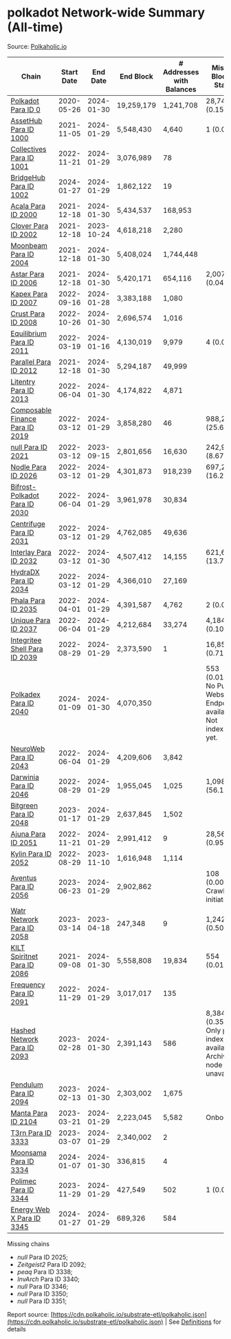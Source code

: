 # polkadot Network-wide Summary (All-time)

Source: [Polkaholic.io](https://polkaholic.io)


| Chain            | Start Date | End Date | End Block | # Addresses with Balances | Missing Blocks / Status |
| ---------------- | ---------- | ---------| --------- | ------------------------- | ----------------------- |
| [Polkadot Para ID 0](/polkadot/0-polkadot) | 2020-05-26 | 2024-01-30 | 19,259,179 |  1,241,708 | 28,745 (0.15%)  |
| [AssetHub Para ID 1000](/polkadot/1000-assethub) | 2021-11-05 | 2024-01-29 | 5,548,430 |  4,640 | 1 (0.00%)  |
| [Collectives Para ID 1001](/polkadot/1001-collectives) | 2022-11-21 | 2024-01-29 | 3,076,989 |  78 |    |
| [BridgeHub Para ID 1002](/polkadot/1002-bridgehub) | 2024-01-27 | 2024-01-29 | 1,862,122 |  19 |    |
| [Acala Para ID 2000](/polkadot/2000-acala) | 2021-12-18 | 2024-01-30 | 5,434,537 |  168,953 |    |
| [Clover Para ID 2002](/polkadot/2002-clover) | 2021-12-18 | 2023-10-24 | 4,618,218 |  2,280 |    |
| [Moonbeam Para ID 2004](/polkadot/2004-moonbeam) | 2021-12-18 | 2024-01-30 | 5,408,024 |  1,744,448 |    |
| [Astar Para ID 2006](/polkadot/2006-astar) | 2021-12-18 | 2024-01-30 | 5,420,171 |  654,116 | 2,007 (0.04%)  |
| [Kapex Para ID 2007](/polkadot/2007-kapex) | 2022-09-16 | 2024-01-28 | 3,383,188 |  1,080 |    |
| [Crust Para ID 2008](/polkadot/2008-crust) | 2022-10-26 | 2024-01-30 | 2,696,574 |  1,016 |    |
| [Equilibrium Para ID 2011](/polkadot/2011-equilibrium) | 2022-03-19 | 2024-01-16 | 4,130,019 |  9,979 | 4 (0.00%)  |
| [Parallel Para ID 2012](/polkadot/2012-parallel) | 2021-12-18 | 2024-01-30 | 5,294,187 |  49,999 |    |
| [Litentry Para ID 2013](/polkadot/2013-litentry) | 2022-06-04 | 2024-01-30 | 4,174,822 |  4,871 |    |
| [Composable Finance Para ID 2019](/polkadot/2019-composable) | 2022-03-12 | 2024-01-29 | 3,858,280 |  46 | 988,228 (25.61%)  |
| [null Para ID 2021](/polkadot/2021-efinity) | 2022-03-12 | 2023-09-15 | 2,801,656 |  16,630 | 242,949 (8.67%)  |
| [Nodle Para ID 2026](/polkadot/2026-nodle) | 2022-03-12 | 2024-01-29 | 4,301,873 |  918,239 | 697,249 (16.21%)  |
| [Bifrost-Polkadot Para ID 2030](/polkadot/2030-bifrost) | 2022-06-04 | 2024-01-29 | 3,961,978 |  30,834 |    |
| [Centrifuge Para ID 2031](/polkadot/2031-centrifuge) | 2022-03-12 | 2024-01-29 | 4,762,085 |  49,636 |    |
| [Interlay Para ID 2032](/polkadot/2032-interlay) | 2022-03-12 | 2024-01-30 | 4,507,412 |  14,155 | 621,626 (13.79%)  |
| [HydraDX Para ID 2034](/polkadot/2034-hydradx) | 2022-03-12 | 2024-01-29 | 4,366,010 |  27,169 |    |
| [Phala Para ID 2035](/polkadot/2035-phala) | 2022-04-01 | 2024-01-29 | 4,391,587 |  4,762 | 2 (0.00%)  |
| [Unique Para ID 2037](/polkadot/2037-unique) | 2022-06-04 | 2024-01-29 | 4,212,684 |  33,274 | 4,184 (0.10%)  |
| [Integritee Shell Para ID 2039](/polkadot/2039-integritee) | 2022-08-29 | 2024-01-29 | 2,373,590 |  1 | 16,854 (0.71%)  |
| [Polkadex Para ID 2040](/polkadot/2040-polkadex) | 2024-01-09 | 2024-01-30 | 4,070,350 |   | 553 (0.01%) No Public Websocket Endpoint available: Not indexing yet. |
| [NeuroWeb Para ID 2043](/polkadot/2043-neuroweb) | 2022-06-04 | 2024-01-29 | 4,209,606 |  3,842 |    |
| [Darwinia Para ID 2046](/polkadot/2046-darwinia) | 2022-08-29 | 2024-01-29 | 1,955,045 |  1,025 | 1,098,047 (56.16%)  |
| [Bitgreen Para ID 2048](/polkadot/2048-bitgreen) | 2023-01-17 | 2024-01-29 | 2,637,845 |  1,502 |    |
| [Ajuna Para ID 2051](/polkadot/2051-ajuna) | 2022-11-21 | 2024-01-29 | 2,991,412 |  9 | 28,565 (0.95%)  |
| [Kylin Para ID 2052](/polkadot/2052-kylin) | 2022-08-29 | 2023-11-10 | 1,616,948 |  1,114 |    |
| [Aventus Para ID 2056](/polkadot/2056-aventus) | 2023-06-23 | 2024-01-29 | 2,902,862 |   | 108 (0.00%) Crawling initiated |
| [Watr Network Para ID 2058](/polkadot/2058-watr) | 2023-03-14 | 2023-04-18 | 247,348 |  9 | 1,242 (0.50%)  |
| [KILT Spiritnet Para ID 2086](/polkadot/2086-kilt) | 2021-09-08 | 2024-01-30 | 5,558,808 |  19,834 | 554 (0.01%)  |
| [Frequency Para ID 2091](/polkadot/2091-frequency) | 2022-11-29 | 2024-01-29 | 3,017,017 |  135 |    |
| [Hashed Network Para ID 2093](/polkadot/2093-hashed) | 2023-02-28 | 2024-01-30 | 2,391,143 |  586 | 8,384 (0.35%) Only partial index available: Archive node unavailable |
| [Pendulum Para ID 2094](/polkadot/2094-pendulum) | 2023-02-13 | 2024-01-30 | 2,303,002 |  1,675 |    |
| [Manta Para ID 2104](/polkadot/2104-manta) | 2023-03-21 | 2024-01-29 | 2,223,045 |  5,582 |   Onboarding |
| [T3rn Para ID 3333](/polkadot/3333-t3rn) | 2023-03-07 | 2024-01-29 | 2,340,002 |  2 |    |
| [Moonsama Para ID 3334](/polkadot/3334-moonsama) | 2024-01-07 | 2024-01-30 | 336,815 |  4 |    |
| [Polimec Para ID 3344](/polkadot/3344-polimec) | 2023-11-29 | 2024-01-29 | 427,549 |  502 | 1 (0.00%)  |
| [Energy Web X Para ID 3345](/polkadot/3345-energywebx) | 2024-01-27 | 2024-01-29 | 689,326 |  584 |    |

Missing chains


* *null* Para ID 2025; 
* *Zeitgeist2* Para ID 2092; 
* *peaq* Para ID 3338; 
* *InvArch* Para ID 3340; 
* *null* Para ID 3346; 
* *null* Para ID 3350; 
* *null* Para ID 3351; 

Report source: [https://cdn.polkaholic.io/substrate-etl/polkaholic.json](https://cdn.polkaholic.io/substrate-etl/polkaholic.json) | See [Definitions](/DEFINITIONS.md) for details
